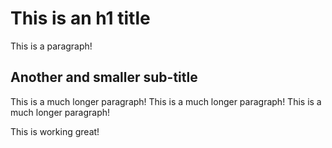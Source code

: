 # This is an h1 title
This is a paragraph!

## Another and smaller sub-title
This is a much longer paragraph! This is a much longer paragraph! This is a much longer paragraph!

This is working great!